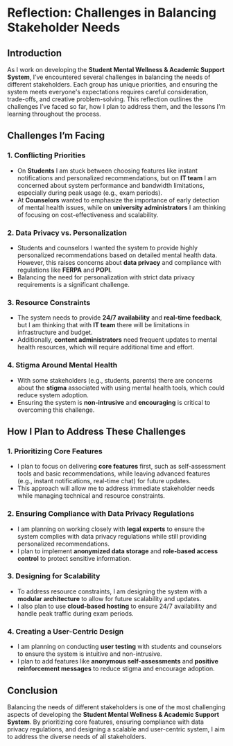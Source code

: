 # Reflection: Challenges in Balancing Stakeholder Needs

## Introduction
As I work on developing the **Student Mental Wellness & Academic Support System**, I’ve encountered several challenges in balancing the needs of different stakeholders. Each group has unique priorities, and ensuring the system meets everyone's expectations requires careful consideration, trade-offs, and creative problem-solving. This reflection outlines the challenges I’ve faced so far, how I plan to address them, and the lessons I’m learning throughout the process.



## Challenges I’m Facing

### 1. **Conflicting Priorities**
- On **Students** I am stuck between choosing features like instant notifications and personalized recommendations, but on  **IT team** I am concerned about system performance and bandwidth limitations, especially during peak usage (e.g., exam periods).
- At **Counselors** wanted to emphasize the importance of early detection of mental health issues, while on **university administrators** I am thinking of focusing on cost-effectiveness and scalability.

### 2. **Data Privacy vs. Personalization**
- Students and counselors I wanted the system to provide highly personalized recommendations based on detailed mental health data. However, this raises concerns about **data privacy** and compliance with regulations like **FERPA** and **POPI**.
- Balancing the need for personalization with strict data privacy requirements is a significant challenge.

### 3. **Resource Constraints**
- The system needs to provide **24/7 availability** and **real-time feedback**, but I am thinking that with **IT team** there will be limitations in infrastructure and budget.
- Additionally, **content administrators** need frequent updates to mental health resources, which will require additional time and effort.

### 4. **Stigma Around Mental Health**
- With some stakeholders (e.g., students, parents) there are concerns about the **stigma** associated with using mental health tools, which could reduce system adoption.
- Ensuring the system is **non-intrusive** and **encouraging** is critical to overcoming this challenge.



## How I Plan to Address These Challenges

### 1. **Prioritizing Core Features**
- I plan to focus on delivering **core features** first, such as self-assessment tools and basic recommendations, while leaving advanced features (e.g., instant notifications, real-time chat) for future updates.
- This approach will allow me to address immediate stakeholder needs while managing technical and resource constraints.

### 2. **Ensuring Compliance with Data Privacy Regulations**
- I am planning on working closely with **legal experts** to ensure the system complies with data privacy regulations while still providing personalized recommendations.
- I plan to implement **anonymized data storage** and **role-based access control** to protect sensitive information.

### 3. **Designing for Scalability**
- To address resource constraints, I am designing the system with a **modular architecture** to allow for future scalability and updates.
- I also plan to use **cloud-based hosting** to ensure 24/7 availability and handle peak traffic during exam periods.

### 4. **Creating a User-Centric Design**
- I am planning on conducting **user testing** with students and counselors to ensure the system is intuitive and non-intrusive.
- I plan to add features like **anonymous self-assessments** and **positive reinforcement messages** to reduce stigma and encourage adoption.



## Conclusion
Balancing the needs of different stakeholders is one of the most challenging aspects of developing the **Student Mental Wellness & Academic Support System**. By prioritizing core features, ensuring compliance with data privacy regulations, and designing a scalable and user-centric system, I aim to address the diverse needs of all stakeholders.
